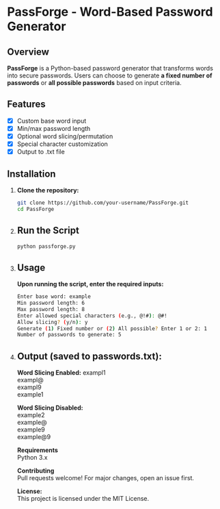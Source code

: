 # PassForge - Word-Based Password Generator

##  Overview
**PassForge** is a Python-based password generator that transforms words into secure passwords. Users can choose to generate **a fixed number of passwords** or **all possible passwords** based on input criteria.

## Features  
- [x] Custom base word input  
- [x] Min/max password length  
- [x] Optional word slicing/permutation  
- [x] Special character customization  
- [x] Output to .txt file

## Installation
1. **Clone the repository:**
   ```sh
   git clone https://github.com/your-username/PassForge.git
   cd PassForge
   
2. ## Run the Script
   ```sh
   python passforge.py
   
3. ## Usage
   **Upon running the script, enter the required inputs:**
   ```sh
   Enter base word: example
   Min password length: 6
   Max password length: 8
   Enter allowed special characters (e.g., @!#): @#!
   Allow slicing? (y/n): y
   Generate (1) Fixed number or (2) All possible? Enter 1 or 2: 1
   Number of passwords to generate: 5


4. ## Output (saved to passwords.txt):
   **Word Slicing Enabled:**
   exampl1<br>
   exampl@<br>
   exampl9<br>
   example1<br>
   
   **Word Slicing Disabled:**<br>
   example2<br>
   example@<br>
   example9<br>
   example@9<br>

    **Requirements**<br>
   Python 3.x
   
   **Contributing**<br>
   Pull requests welcome! For major changes, open an issue first.

    **License:**<br>
   This project is licensed under the MIT License.
